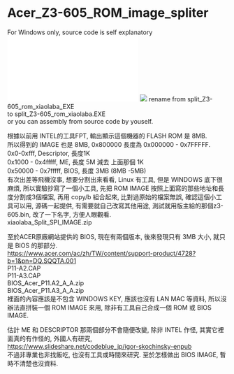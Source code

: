 # Acer_Z3-605_ROM_image_spliter  
  
For Windows only, source code is self explanatory  
![](split_Z3-605_rom_xiaolaba.ASM)
![](exe)
rename 
from
split_Z3-605_rom_xiaolaba_EXE  
to
split_Z3-605_rom_xiaolaba.EXE  
or you can assembly from source code by youself.  


根據以前用 INTEL的工具FPT, 輸出顯示這個機器的 FLASH ROM 是 8MB.  
所以得到的 IMAGE 也是 8MB, 0x800000 長度為 0x000000 - 0x7FFFFF.  
0x0-0xfff, Descriptor, 長度1K  
0x1000 - 0x4fffff, ME, 長度 5M 減去 上面那個 1K  
0x50000 - 0x7fffff, BIOS, 長度 3MB (8MB -5MB)  
有次出差等飛機沒事, 想要分割出來看看, Linux 有工具, 但是 WINDOWS 底下很麻煩, 所以實驗抄寫了一個小工具, 先把 ROM IMAGE 按照上面寫的那些地址和長度分割成3個檔案, 再用 copy/b 組合起來, 比對過原始的檔案無誤, 確認這個小工具可以用, 源碼一起提供, 有需要就自己改寫其他用途, 測試就用版主給的那個z3-605.bin, 改了一下名字, 方便人眼觀看.  
xiaolaba_Split_SPI_IMAGE.zip  
  
  
至於ACER原廠網站提供的 BIOS, 現在有兩個版本, 後來發現只有 3MB 大小, 就只是 BIOS 的那部分.  
https://www.acer.com/ac/zh/TW/content/support-product/4728?b=1&pn=DQ.SQQTA.001  
P11-A2.CAP  
P11-A3.CAP  
BIOS_Acer_P11.A2_A_A.zip  
BIOS_Acer_P11.A3_A_A.zip  
裡面的內容應該是不包含 WINDOWS KEY, 應該也沒有 LAN MAC 等資料, 所以沒辦法直拼裝一個 ROM IMAGE 來用, 除非有工具自己合成一個 ROM 或 BIOS IMAGE.  
  
估計 ME 和 DESCRIPTOR 那兩個部分不會隨便改變, 除非 INTEL 作怪, 其實它裡面真的有作怪的, 外國人有研究,  
https://www.slideshare.net/codeblue_jp/igor-skochinsky-enpub  
不過非專業也非找飯吃, 也沒有工具或時間來研究. 至於怎樣做出 BIOS IMAGE, 暫時不清楚也沒資料.  
